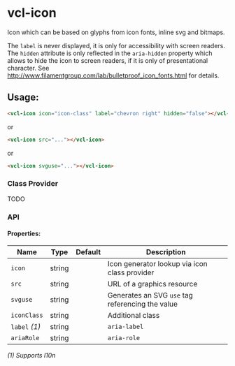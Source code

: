# vcl-icon

Icon which can be based on glyphs from icon fonts, inline svg and bitmaps.

The `label` is never displayed, it is only for accessibility with screen
readers.
The `hidden` attribute is only reflected in the `aria-hidden` property which
allows to hide the icon to screen readers, if it is only of presentational character.
See http://www.filamentgroup.com/lab/bulletproof_icon_fonts.html for details.


## Usage:

```html
<vcl-icon icon="icon-class" label="chevron right" hidden="false"></vcl-icon>
```
or
```html
<vcl-icon src="..."></vcl-icon>
```
or
```html
<vcl-icon svguse="..."></vcl-icon>
```

### Class Provider

TODO

### API 

#### Properties:

| Name                | Type        | Default  | Description
| ------------        | ----------- | -------- |--------------
| `icon`              | string      |          | Icon generator lookup via icon class provider
| `src`               | string      |          | URL of a graphics resource
| `svguse`            | string      |          | Generates an SVG `use` tag referencing the value
| `iconClass`         | string      |          | Additional class
| `label` *(1)*       | string      |          | `aria-label` 
| `ariaRole`          | string      |          | `aria-role`

*(1) Supports l10n*
